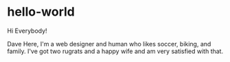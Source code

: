 # hello-world

Hi Everybody!

Dave Here, I'm a web designer and human who likes soccer, biking, and family.
I've got two rugrats and a happy wife and am very satisfied with that.
